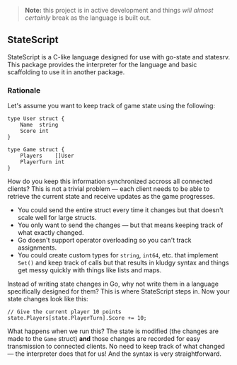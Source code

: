 > **Note:** this project is in active development and things _will almost certainly_ break as the language is built out.

## StateScript

StateScript is a C-like language designed for use with go-state and statesrv. This package provides the interpreter for the language and basic scaffolding to use it in another package.

### Rationale

Let's assume you want to keep track of game state using the following:

```golang
type User struct {
    Name  string
    Score int
}

type Game struct {
    Players    []User
    PlayerTurn int
}
```

How do you keep this information synchronized accross all connected clients? This is not a trivial problem — each client needs to be able to retrieve the current state and receive updates as the game progresses.

- You could send the entire struct every time it changes but that doesn't scale well for large structs.
- You only want to send the changes — but that means keeping track of what exactly changed.
- Go doesn't support operator overloading so you can't track assignments.
- You could create custom types for `string`, `int64`, etc. that implement `Set()` and keep track of calls but that results in kludgy syntax and things get messy quickly with things like lists and maps.

Instead of writing state changes in Go, why not write them in a language specifically designed for them? This is where StateScript steps in. Now your state changes look like this:

```
// Give the current player 10 points
state.Players[state.PlayerTurn].Score += 10;
```

What happens when we run this? The state is modified (the changes are made to the `Game` struct) **and** those changes are recorded for easy transmission to connected clients. No need to keep track of what changed — the interpreter does that for us! And the syntax is very straightforward.
